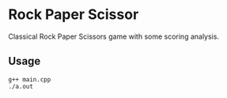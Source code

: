 # Rock Paper Scissor
Classical Rock Paper Scissors game with some scoring analysis.

## Usage
```
g++ main.cpp
./a.out
```
